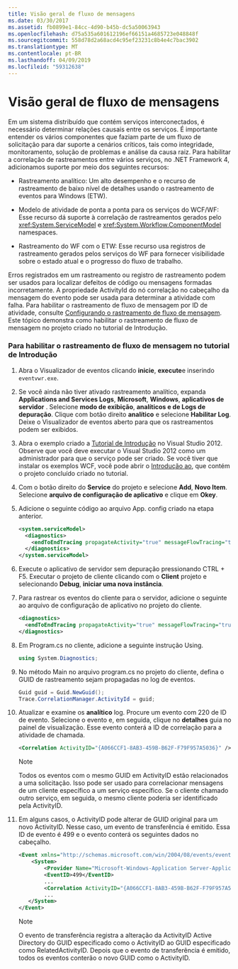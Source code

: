 ```yaml
---
title: Visão geral de fluxo de mensagens
ms.date: 03/30/2017
ms.assetid: fb0899e1-84cc-4d90-b45b-dc5a50063943
ms.openlocfilehash: d75a535a601612196ef66151a4685723e048848f
ms.sourcegitcommit: 558d78d2a68acd4c95ef23231c8b4e4c7bac3902
ms.translationtype: MT
ms.contentlocale: pt-BR
ms.lasthandoff: 04/09/2019
ms.locfileid: "59312638"
---
```

# <a name="message-flow-overview"></a>Visão geral de fluxo de mensagens
Em um sistema distribuído que contém serviços interconectados, é necessário determinar relações causais entre os serviços. É importante entender os vários componentes que faziam parte de um fluxo de solicitação para dar suporte a cenários críticos, tais como integridade, monitoramento, solução de problemas e análise da causa raiz. Para habilitar a correlação de rastreamentos entre vários serviços, no .NET Framework 4, adicionamos suporte por meio dos seguintes recursos:

-   Rastreamento analítico: Um alto desempenho e o recurso de rastreamento de baixo nível de detalhes usando o rastreamento de eventos para Windows (ETW).

-   Modelo de atividade de ponta a ponta para os serviços do WCF/WF: Esse recurso dá suporte à correlação de rastreamentos gerados pelo <xref:System.ServiceModel> e <xref:System.Workflow.ComponentModel> namespaces.

-   Rastreamento do WF com o ETW: Esse recurso usa registros de rastreamento gerados pelos serviços do WF para fornecer visibilidade sobre o estado atual e o progresso do fluxo de trabalho.

 Erros registrados em um rastreamento ou registro de rastreamento podem ser usados para localizar defeitos de código ou mensagens formadas incorretamente. A propriedade ActivityId do nó correlação no cabeçalho da mensagem do evento pode ser usada para determinar a atividade com falha. Para habilitar o rastreamento de fluxo de mensagem por ID de atividade, consulte [Configurando o rastreamento de fluxo de mensagem](../../../../docs/framework/wcf/diagnostics/etw/configuring-message-flow-tracing.md). Este tópico demonstra como habilitar o rastreamento de fluxo de mensagem no projeto criado no tutorial de Introdução.

### <a name="to-enable-message-flow-tracing-in-the-getting-started-tutorial"></a>Para habilitar o rastreamento de fluxo de mensagem no tutorial de Introdução

1. Abra o Visualizador de eventos clicando **inicie**, **execute**e inserindo `eventvwr.exe`.

2. Se você ainda não tiver ativado rastreamento analítico, expanda **Applications and Services Logs**, **Microsoft**, **Windows**, **aplicativos de servidor** . Selecione **modo de exibição**, **analíticos e de Logs de depuração**. Clique com botão direito **analítico** e selecione **Habilitar Log**. Deixe o Visualizador de eventos aberto para que os rastreamentos podem ser exibidos.

3. Abra o exemplo criado a [Tutorial de Introdução](../../../../docs/framework/wcf/getting-started-tutorial.md) no Visual Studio 2012. Observe que você deve executar o Visual Studio 2012 como um administrador para que o serviço pode ser criado. Se você tiver que instalar os exemplos WCF, você pode abrir o [Introdução ao](../../../../docs/framework/wcf/samples/getting-started-sample.md), que contém o projeto concluído criado no tutorial.

4. Com o botão direito do **Service** do projeto e selecione **Add**, **Novo Item**. Selecione **arquivo de configuração de aplicativo** e clique em **Okey**.

5. Adicione o seguinte código ao arquivo App. config criado na etapa anterior.

    ```xml
    <system.serviceModel>
      <diagnostics>
        <endToEndTracing propagateActivity="true" messageFlowTracing="true"/>
      </diagnostics>
    </system.serviceModel>
    ```

6. Execute o aplicativo de servidor sem depuração pressionando CTRL + F5. Executar o projeto de cliente clicando com o **Client** projeto e selecionando **Debug**, **iniciar uma nova instância**.

7. Para rastrear os eventos do cliente para o servidor, adicione o seguinte ao arquivo de configuração de aplicativo no projeto do cliente.

    ```xml
    <diagnostics>
      <endToEndTracing propagateActivity="true" messageFlowTracing="true"/>
    </diagnostics>
    ```

8. Em Program.cs no cliente, adicione a seguinte instrução Using.

    ```csharp
    using System.Diagnostics;
    ```

9. No método Main no arquivo program.cs no projeto do cliente, defina o GUID de rastreamento sejam propagadas no log de eventos.

    ```csharp
    Guid guid = Guid.NewGuid();
    Trace.CorrelationManager.ActivityId = guid;
    ```

10. Atualizar e examine os **analítico** log.  Procure um evento com 220 de ID de evento.  Selecione o evento e, em seguida, clique no **detalhes** guia no painel de visualização. Esse evento conterá a ID de correlação para a atividade de chamada.

    ```xml
    <Correlation ActivityID="{A066CCF1-8AB3-459B-B62F-F79F957A5036}" />
    ```

    > [!NOTE]
    >  Todos os eventos com o mesmo GUID em ActivityID estão relacionados a uma solicitação. Isso pode ser usado para correlacionar mensagens de um cliente específico a um serviço específico. Se o cliente chamado outro serviço, em seguida, o mesmo cliente poderia ser identificado pela ActivityID.

11. Em alguns casos, o ActivityID pode alterar de GUID original para um novo ActivityID. Nesse caso, um evento de transferência é emitido. Essa ID de evento é 499 e o evento conterá os seguintes dados no cabeçalho.

    ```xml
    <Event xmlns="http://schemas.microsoft.com/win/2004/08/events/event">
        <System>
            <Provider Name="Microsoft-Windows-Application Server-Applications" Guid="{c651f5f6-1c0d-492e-8ae1-b4efd7c9d503}" />
            <EventID>499</EventID>
            ...
            <Correlation ActivityID="{A066CCF1-8AB3-459B-B62F-F79F957A5036}" RelatedActivityID="{85FC0930-9C49-42DA-804B-A7368104BD1B}" />
            ...
       </System>
    </Event>
    ```

    > [!NOTE]
    >  O evento de transferência registra a alteração da ActivityID Active Directory do GUID especificado como o ActivityID ao GUID especificado como RelatedActivityID. Depois que o evento de transferência é emitido, todos os eventos conterão o novo GUID como o ActivityID.
